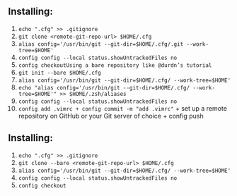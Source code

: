 ## Installing:
1. `echo ".cfg" >> .gitignore`
2. `git clone <remote-git-repo-url> $HOME/.cfg`
3. `alias config='/usr/bin/git --git-dir=$HOME/.cfg/.git --work-tree=$HOME'`
4. `config config --local status.showUntrackedFiles no`
5. `config checkoutUsing a bare repository like @durdn’s tutorial`
1. `git init --bare $HOME/.cfg`
2. `alias config='/usr/bin/git --git-dir=$HOME/.cfg/ --work-tree=$HOME'`
3. `echo "alias config='/usr/bin/git --git-dir=$HOME/.cfg/ --work-tree=$HOME'" >> $HOME/.zsh/aliases`
4. `config config --local status.showUntrackedFiles no`
5. `config add .vimrc + config commit -m "add .vimrc"` + set up a remote repository on GitHub or your Git server of choice + config push

## Installing:
1. `echo ".cfg" >> .gitignore`
2. `git clone --bare <remote-git-repo-url> $HOME/.cfg`
3. `alias config='/usr/bin/git --git-dir=$HOME/.cfg/ --work-tree=$HOME'`
4. `config config --local status.showUntrackedFiles no`
5. `config checkout`
